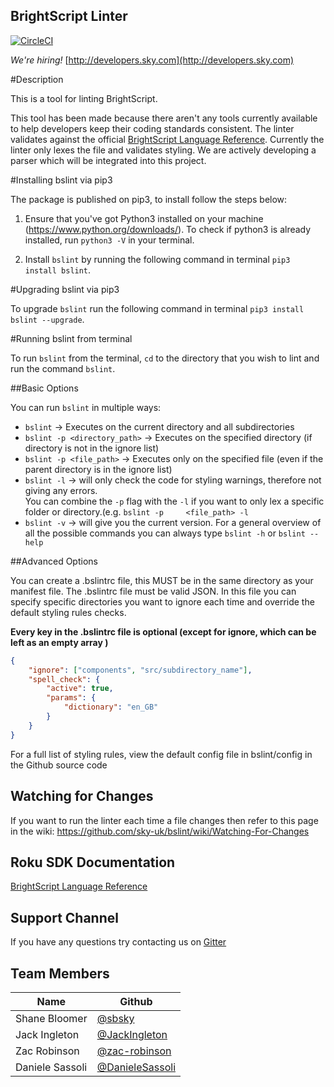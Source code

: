 ## BrightScript Linter
[![CircleCI](https://circleci.com/gh/sky-uk/bslint/tree/master.svg?style=shield&circle-token=a9218a324d2d7bebd187a00fdc170b6a11a17462)](https://circleci.com/gh/sky-uk/bslint/tree/master)

*We're hiring!*
[http://developers.sky.com](http://developers.sky.com)

#Description

This is a tool for linting BrightScript.

This tool has been made because there aren't any tools currently available to help developers keep their coding standards consistent.
The linter validates against the official [BrightScript Language Reference](https://sdkdocs.roku.com/display/sdkdoc/BrightScript+Language+Reference).
Currently the linter only lexes the file and validates styling. We are actively developing a parser which will be integrated into this project.

#Installing bslint via pip3

The package is published on pip3, to install follow the steps below:

1. Ensure that you've got Python3 installed on your machine (https://www.python.org/downloads/).
   To check if python3 is already installed, run `python3 -V` in your terminal.

2. Install `bslint` by running the following command in terminal `pip3 install bslint`.

#Upgrading bslint via pip3

To upgrade `bslint` run the following command in terminal `pip3 install bslint --upgrade`.

#Running bslint from terminal

To run `bslint` from the terminal, `cd` to the directory that you wish to lint and run the command `bslint`.

##Basic Options

You can run `bslint` in multiple ways:
* `bslint` -> Executes on the current directory and all subdirectories
* `bslint -p <directory_path>` -> Executes on the specified directory (if directory is not in the ignore list)
* `bslint -p <file_path>` -> Executes only on the specified file (even if the parent directory is in the ignore list)
* `bslint -l` -> will only check the code for styling warnings, therefore not giving any errors.  
   You can combine the `-p` flag with the `-l` if you want to only lex a specific folder or directory.(e.g. `bslint -p     <file_path> -l` 
* `bslint -v` -> will give you the current version. 
For a general overview of all the possible commands you can always type `bslint -h` or `bslint --help`


##Advanced Options

You can create a .bslintrc file, this MUST be in the same directory as your manifest file. 
The .bslintrc file must be valid JSON.
In this file you can specify specific directories you want to ignore each time and override the default styling rules checks. 

**Every key in the .bslintrc file is optional (except for ignore, which can be left as an empty array )**

```json
{
    "ignore": ["components", "src/subdirectory_name"],
    "spell_check": {
        "active": true,
        "params": {
            "dictionary": "en_GB"
        }
    }
}
```

For a full list of styling rules, view the default config file in bslint/config in the Github source code



## Watching for Changes

If you want to run the linter each time a file changes then refer to this page in the wiki: https://github.com/sky-uk/bslint/wiki/Watching-For-Changes

## Roku SDK Documentation
[BrightScript Language Reference](https://sdkdocs.roku.com/display/sdkdoc/BrightScript+Language+Reference)

## Support Channel
If you have any questions try contacting us on [Gitter](https://gitter.im/bslint/Lobby?utm_source=share-link&utm_medium=link&utm_campaign=share-link)


## Team Members

Name |  Github
------------ | -------------
Shane Bloomer |  [@sbsky](http://github.com/sbsky)
Jack Ingleton | [@JackIngleton](http://github.com/JackIngleton)
Zac Robinson | [@zac-robinson](https://github.com/zac-robinson)
Daniele Sassoli | [@DanieleSassoli](https://github.com/DanieleSassoli)
